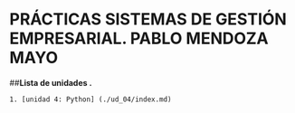 # PRÁCTICAS SISTEMAS DE GESTIÓN EMPRESARIAL. PABLO MENDOZA MAYO

##**Lista de unidades .**

    1. [unidad 4: Python] (./ud_04/index.md)

